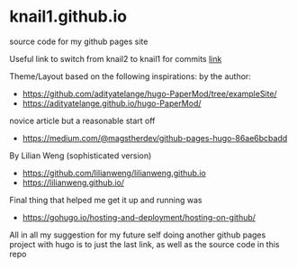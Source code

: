# knail1.github.io

source code for my github pages site

Useful link to switch from knail2 to knail1 for commits [link](https://stackoverflow.com/questions/4220416/can-i-specify-multiple-users-for-myself-in-gitconfig/33079036#33079036)

Theme/Layout based on the following inspirations:
by the author:
- https://github.com/adityatelange/hugo-PaperMod/tree/exampleSite/
- https://adityatelange.github.io/hugo-PaperMod/

novice article but a reasonable start off
- https://medium.com/@magstherdev/github-pages-hugo-86ae6bcbadd

By Lilian Weng (sophisticated version)
- https://github.com/lilianweng/lilianweng.github.io
- https://lilianweng.github.io/

Final thing that helped me get it up and running was
- https://gohugo.io/hosting-and-deployment/hosting-on-github/


All in all my suggestion for my future self doing another github pages project with hugo is to just the last link, as well as the source code in this repo
